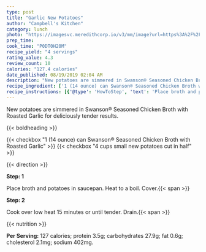 ```yaml
---
type: post
title: "Garlic New Potatoes"
author: "Campbell's Kitchen"
category: lunch
photo: "https://imagesvc.meredithcorp.io/v3/mm/image?url=https%3A%2F%2Fimages.media-allrecipes.com%2Fuserphotos%2F186192.jpg"
prep_time: 
cook_time: "P0DT0H20M"
recipe_yield: "4 servings"
rating_value: 4.3
review_count: 10
calories: "127.4 calories"
date_published: 08/19/2019 02:04 AM
description: "New potatoes are simmered in Swanson® Seasoned Chicken Broth with Roasted Garlic for deliciously tender results."
recipe_ingredient: ['1 (14 ounce) can Swanson® Seasoned Chicken Broth with Roasted Garlic', '4 cups small new potatoes cut in half']
recipe_instructions: [{'@type': 'HowToStep', 'text': 'Place broth and potatoes in saucepan. Heat to a boil. Cover.\n'}, {'@type': 'HowToStep', 'text': 'Cook over low heat 15 minutes or until tender. Drain.\n'}]
---
```


New potatoes are simmered in Swanson® Seasoned Chicken Broth with Roasted Garlic for deliciously tender results. 

{{< boldheading >}}

{{< checkbox "1 (14 ounce) can Swanson® Seasoned Chicken Broth with Roasted Garlic" >}}
{{< checkbox "4 cups small new potatoes cut in half" >}}


{{< direction >}}

**Step: 1**

Place broth and potatoes in saucepan. Heat to a boil. Cover.{{< span >}}

**Step: 2**

Cook over low heat 15 minutes or until tender. Drain.{{< span >}}

{{< nutrition >}}

**Per Serving:** 127 calories; protein 3.5g; carbohydrates 27.9g; fat 0.6g; cholesterol 2.1mg; sodium 402mg.